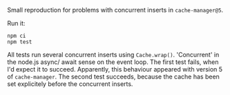 Small reproduction for problems with concurrent inserts in `cache-manager@5`.

Run it:

```
npm ci
npm test
```

All tests run several concurrent inserts using `Cache.wrap()`.
'Concurrent' in the node.js async/ await sense on the event loop.
The first test fails, when I'd expect it to succeed.
Apparently, this behaviour appeared with version 5 of `cache-manager`.
The second test succeeds, because the cache has been set explicitely before the concurrent inserts.
